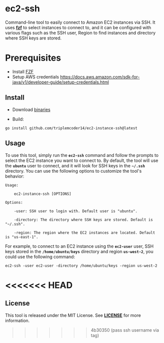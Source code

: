 # **ec2-ssh**

Command-line tool to easily connect to Amazon EC2 instances via SSH. It uses **[fzf](https://github.com/junegunn/fzf)** to select instances to connect to, and it can be configured with various flags such as the SSH user, Region to find instances and directory where SSH keys are stored.

# Prerequisites
- Install [FZF](https://github.com/junegunn/fzf#installation)
- Setup AWS credentials https://docs.aws.amazon.com/sdk-for-java/v1/developer-guide/setup-credentials.html

## **Install**

- Download [binaries](https://github.com/triplemcoder14/ec2-instance-ssh/releases)

- Build:
```
go install github.com/triplemcoder14/ec2-instance-ssh@latest
```

## **Usage**

To use this tool, simply run the **`ec2-ssh`** command and follow the prompts to select the EC2 instance you want to connect to. By default, the tool will use the **`ubuntu`** user to connect, and it will look for SSH keys in the **`~/.ssh`** directory. You can use the following options to customize the tool's behavior:

```text
Usage:

    ec2-instance-ssh [OPTIONS]

Options:

    -user: SSH user to login with. Default user is "ubuntu".

    -directory: The directory where SSH keys are stored. Default is "~/.ssh".

    -region: The region where the EC2 instances are located. Default is "us-east-1".
```

For example, to connect to an EC2 instance using the **`ec2-user`** user, SSH keys stored in the **`/home/ubuntu/keys`** directory and region **`us-west-2`**, you could use the following command:

```
ec2-ssh -user ec2-user -directory /home/ubuntu/keys -region us-west-2
```
<<<<<<< HEAD
=======

## **License**

This tool is released under the MIT License. See **[LICENSE](https://github.com/triplemcoder14/ec2-instance-ssh/blob/main/LICENSE)** for more information.
>>>>>>> 4b30350 (pass ssh username via tag)
